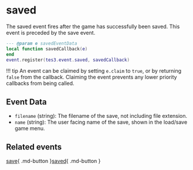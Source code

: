 # saved
<div class="search_terms" style="display: none">saved</div>

<!---
	This file is autogenerated. Do not edit this file manually. Your changes will be ignored.
	More information: https://github.com/MWSE/MWSE/tree/master/docs
-->

The saved event fires after the game has successfully been saved. This event is preceded by the save event.

```lua
--- @param e savedEventData
local function savedCallback(e)
end
event.register(tes3.event.saved, savedCallback)
```

!!! tip
	An event can be claimed by setting `e.claim` to `true`, or by returning `false` from the callback. Claiming the event prevents any lower priority callbacks from being called.

## Event Data

* `filename` (string): The filename of the save, not including file extension.
* `name` (string): The user facing name of the save, shown in the load/save game menu.


## Related events

[save](../save/){ .md-button }[saved](../saved/){ .md-button }

